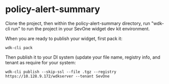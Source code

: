 # policy-alert-summary

Clone the project, then within the policy-alert-summary directory, run "wdk-cli run" to run the project in your SevOne widget dev kit environment.

When you are ready to publish your widget, first pack it:

    wdk-cli pack

Then publish it to your DI system (update your file name, registry info, and tenant as require for your system:

    wdk-cli publish --skip-ssl --file .tgz --registry https://10.128.9.172/wdkserver --tenant SevOne